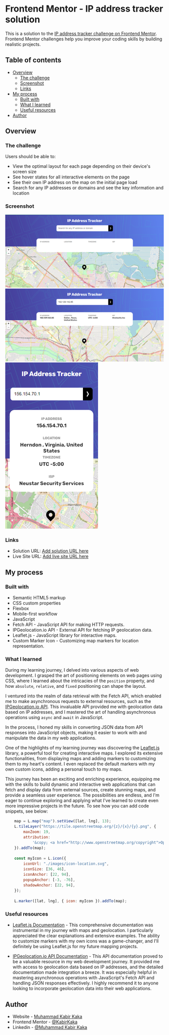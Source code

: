 # Frontend Mentor - IP address tracker solution

This is a solution to the [IP address tracker challenge on Frontend Mentor](https://www.frontendmentor.io/challenges/ip-address-tracker-I8-0yYAH0). Frontend Mentor challenges help you improve your coding skills by building realistic projects.

## Table of contents

- [Overview](#overview)
  - [The challenge](#the-challenge)
  - [Screenshot](#screenshot)
  - [Links](#links)
- [My process](#my-process)
  - [Built with](#built-with)
  - [What I learned](#what-i-learned)
  - [Useful resources](#useful-resources)
- [Author](#author)

## Overview

### The challenge

Users should be able to:

- View the optimal layout for each page depending on their device's screen size
- See hover states for all interactive elements on the page
- See their own IP address on the map on the initial page load
- Search for any IP addresses or domains and see the key information and location

### Screenshot

![Desktop](./screenshots/desktop.png)
![Desktop](./screenshots/desktop-with-search.png)
![Mobile](./screenshots/mobile.png)

### Links

- Solution URL: [Add solution URL here](https://your-solution-url.com)
- Live Site URL: [Add live site URL here](https://your-live-site-url.com)

## My process

### Built with

- Semantic HTML5 markup
- CSS custom properties
- Flexbox
- Mobile-first workflow
- JavaScript
- Fetch API - JavaScript API for making HTTP requests.
- IPGeolocation.io API - External API for fetching IP geolocation data.
- Leaflet.js - JavaScript library for interactive maps.
- Custom Marker Icon - Customizing map markers for location representation.

### What I learned

During my learning journey, I delved into various aspects of web development. I grasped the art of positioning elements on web pages using CSS, where I learned about the intricacies of the `position` property, and how `absolute`, `relative`, and `fixed` positioning can shape the layout.

I ventured into the realm of data retrieval with the Fetch API, which enabled me to make asynchronous requests to external resources, such as the [IPGeolocation.io API](https://app.ipgeolocation.io/). This invaluable API provided me with geolocation data based on IP addresses, and I mastered the art of handling asynchronous operations using `async` and `await` in JavaScript.

In the process, I honed my skills in converting JSON data from API responses into JavaScript objects, making it easier to work with and manipulate the data in my web applications.

One of the highlights of my learning journey was discovering the [Leaflet.js](https://leafletjs.com/) library, a powerful tool for creating interactive maps. I explored its extensive functionalities, from displaying maps and adding markers to customizing them to my heart's content. I even replaced the default markers with my own custom icons, adding a personal touch to my maps.

This journey has been an exciting and enriching experience, equipping me with the skills to build dynamic and interactive web applications that can fetch and display data from external sources, create stunning maps, and provide a seamless user experience. The possibilities are endless, and I'm eager to continue exploring and applying what I've learned to create even more impressive projects in the future.
To see how you can add code snippets, see below:


```js
	map = L.map("map").setView([lat, lng], 13);
	L.tileLayer("https://tile.openstreetmap.org/{z}/{x}/{y}.png", {
		maxZoom: 19,
		attribution:
			'&copy; <a href="http://www.openstreetmap.org/copyright">OpenStreetMap</a>',
	}).addTo(map);

	const myIcon = L.icon({
		iconUrl: "./images/icon-location.svg",
		iconSize: [36, 46],
		iconAnchor: [22, 94],
		popupAnchor: [-3, -76],
		shadowAnchor: [22, 94],
	});

	L.marker([lat, lng], { icon: myIcon }).addTo(map);
```

### Useful resources

- [Leaflet.js Documentation](https://leafletjs.com/) - This comprehensive documentation was instrumental in my journey with maps and geolocation. I particularly appreciated the clear explanations and extensive examples. The ability to customize markers with my own icons was a game-changer, and I'll definitely be using Leaflet.js for my future mapping projects.

- [IPGeolocation.io API Documentation](https://app.ipgeolocation.io/) - This API documentation proved to be a valuable resource in my web development journey. It provided me with access to geolocation data based on IP addresses, and the detailed documentation made integration a breeze. It was especially helpful in mastering asynchronous operations with JavaScript's Fetch API and handling JSON responses effectively. I highly recommend it to anyone looking to incorporate geolocation data into their web applications.

## Author

- Website - [Muhammad Kabir Kaka](https://www.your-site.com)
- Frontend Mentor - [@KabirKaka](https://www.frontendmentor.io/profile/KabirKaka)
- Linkedin - [@Muhammad Kabir Kaka](https://www.linkedin.com/in/muhammad-kabir-kaka/)


